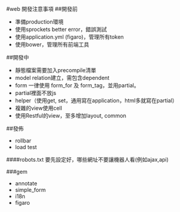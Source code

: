 #web 開發注意事項
##開發前
* 準備production環境
* 使用sprockets better error，錯誤測試
* 使用application.yml (figaro)，管理所有token
* 使用bower，管理所有前端工具

##開發中
* 靜態檔案需要加入precompile清單
* model relation建立，需包含dependent
* form 一律使用 form_for 及 form_tag，並用partial。
* partial裡面不放js
* helper（使用get, set，通用寫在application，html多就寫在partial）
* 複雜的view使用cell
* 使用Restful的view，至多增加layout, common

##發佈
* rollbar
* load test

####robots.txt
要先設定好，哪些網址不要讓機器人看(例如ajax,api)

###gem
* annotate
* simple_form
* i18n
* figaro
